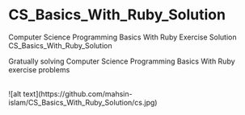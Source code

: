 # CS_Basics_With_Ruby_Solution
Computer Science Programming Basics With Ruby Exercise Solution
CS_Basics_With_Ruby_Solution

Gratually solving Computer Science Programming Basics With Ruby exercise problems


<br>
![alt text](https://github.com/mahsin-islam/CS_Basics_With_Ruby_Solution/cs.jpg)
<br>
